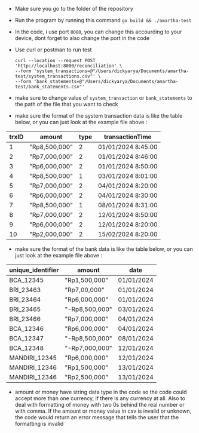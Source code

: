 * Make sure you go to the folder of the repository
* Run the program by running this command `go build && ./amartha-test`
* In the code, i use port `8080`, you can change this accourding to your device, dont forget to also change the port in the code
* Use curl or postman to run test
  ```
  curl --location --request POST 'http://localhost:8000/reconciliation' \
  --form 'system_transactions=@"/Users/dickyarya/Documents/amartha-test/system_transactions.csv"' \
  --form 'bank_statements=@"/Users/dickyarya/Documents/amartha-test/bank_statements.csv"' 
  ```

* make sure to change value of `system_transaction` or `bank_statements` to the path of the file that you want to check
* make sure the format of the system transaction data is like the table below, or you can just look at the example file above :

trxID | amount | type | transactionTime 
--- | --- | --- | --- 
1 | "Rp8,500,000" | 2 | 01/01/2024 8:45:00
2 | "Rp7,000,000" | 2 | 01/01/2024 8:46:00
3 | "Rp6,000,000" | 2 | 01/01/2024 8:50:00
4 | "Rp8,500,000" | 1 | 03/01/2024 8:01:00
5 | "Rp7,000,000" | 2 | 04/01/2024 8:20:00
6 | "Rp6,000,000" | 2 | 04/01/2024 8:30:00
7 | "Rp8,500,000" | 1 | 08/01/2024 8:31:00
8 | "Rp7,000,000" | 2 | 12/01/2024 8:50:00
9 | "Rp6,000,000" | 2 | 12/01/2024 8:20:00
10 | "Rp2,000,000" | 2 | 15/02/2024 8:20:00

* make sure the format of the bank data is like the table below, or you can just look at the example file above :

unique_identifier | amount | date
--- | --- | --- 
BCA_12345 | "Rp1,500,000" | 01/01/2024
BRI_23463 | "Rp7,00,000" | 01/01/2024
BRI_23464 | "Rp6,000,000" | 01/01/2024
BRI_23465 | "-Rp8,500,000" | 03/01/2024
BRI_23466 | "Rp7,000,000" | 04/01/2024
BCA_12346 | "Rp6,000,000" | 04/01/2024
BCA_12347 | "-Rp8,500,000" | 08/01/2024
BCA_12348 | "-Rp7,000,000" | 12/01/2024
MANDIRI_12345 | "Rp6,000,000" | 12/01/2024
MANDIRI_12346 | "Rp1,500,000" | 13/01/2024
MANDIRI_12346 | "Rp2,500,000" | 13/01/2024

* amount or money have string data type in the code so the code could accept more than one currency, if there is any currency at all. Also to deal with formatting of money with two 0s behind the real number or with comma. If the amount or money value in csv is invalid or unknown, the code would return an error message that tells the user that the formatting is invalid

